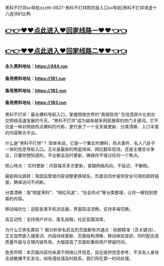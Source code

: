 黑料不打烊so导航zzzttt-0627-黑料不打烊网页版入口so导航|黑料不打烊肾虚十八连|881比鸭

## [👉👉♥♥点此进入♥回家线路一♥♥👈👈](https://unpkg.com/182run/index.html)
## [👉👉♥♥点此进入♥回家线路二♥♥👈👈](https://unpkg.com/182-1run/index.html)

#### 永久黑料地址：https://444.run
#### 备用黑料地址：https://181.run
#### 备用黑料地址：https://182.run
#### 备用黑料地址：https://183.run

黑料不打烊：最全爆料导航入口，掌握网络世界的“真相现场”
在信息碎片化和社交网络高速发展的今天，“黑料不打烊”成为越来越多网民搜索的热门关键词。它不仅是一种对网络热点爆料的代称，更代表了一个全天候更新、分类清晰、入口丰富的内容聚合平台。

什么是“黑料不打烊”？
简单来说，它是一个集实时爆料、热点事件、名人八卦于一体的信息导航入口。无论是最新的明星绯闻、网红翻车现场，还是主播言论争议，只要你想知道的，平台都会及时更新，确保你不错过任何一个焦点。

核心特点：
实时更新：内容每天多次更新，紧跟网络风向，不延迟、不删档。

最新网址跳转：常因监管或内容调整更换域名，页面会同步提供安全可用的跳转链接，确保访问不间断。

分类清晰：按“明星黑料”、“网红风波”、“社会热点”等分类整理，让你一眼找到想看的内容。

移动端优化：适配各类手机浏览器，界面简洁流畅，支持多端切换。

高互动性：支持用户评论、匿名投稿，社区氛围浓厚。

为什么它排名靠前？
据分析排名前五的页面都有共通点：标题精准（含关键词）、正文自然嵌入搜索词、内容持续更新、页面结构清晰、移动体验良好。同时配合高质量外链与合理内链布局，大幅提高了页面权重和用户停留时间。

免责声明：本页面内容均来源于网络公开信息，旨在提供信息参考，不涉及人身攻击或散播不实言论。如有侵权请及时联系，我们将在第一时间处理。
